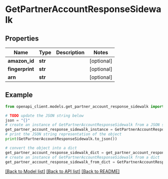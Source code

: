 # GetPartnerAccountResponseSidewalk


## Properties

Name | Type | Description | Notes
------------ | ------------- | ------------- | -------------
**amazon_id** | **str** |  | [optional] 
**fingerprint** | **str** |  | [optional] 
**arn** | **str** |  | [optional] 

## Example

```python
from openapi_client.models.get_partner_account_response_sidewalk import GetPartnerAccountResponseSidewalk

# TODO update the JSON string below
json = "{}"
# create an instance of GetPartnerAccountResponseSidewalk from a JSON string
get_partner_account_response_sidewalk_instance = GetPartnerAccountResponseSidewalk.from_json(json)
# print the JSON string representation of the object
print(GetPartnerAccountResponseSidewalk.to_json())

# convert the object into a dict
get_partner_account_response_sidewalk_dict = get_partner_account_response_sidewalk_instance.to_dict()
# create an instance of GetPartnerAccountResponseSidewalk from a dict
get_partner_account_response_sidewalk_from_dict = GetPartnerAccountResponseSidewalk.from_dict(get_partner_account_response_sidewalk_dict)
```
[[Back to Model list]](../README.md#documentation-for-models) [[Back to API list]](../README.md#documentation-for-api-endpoints) [[Back to README]](../README.md)


